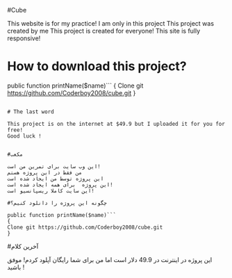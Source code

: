 #Cube

This website is for my practice!
I am only in this project
This project was created by me
This project is created for everyone!
This site is fully responsive!

# How to download this project?

public function printName($name)```
{
Clone git https://github.com/Coderboy2008/cube.git
}
```

# The last word

This project is on the internet at $49.9 but I uploaded it for you for free!
Good luck !


#مکعب

این وب سایت برای تمرین من است!
من فقط در این پروژه هستم
این پروژه توسط من ایجاد شده است
این پروژه  برای همه ایجاد شده است!
این سایت کاملا ریسپانسیو است!

#چگونه این پروژه را دانلود کنیم؟

public function printName($name)```
{
Clone git https://github.com/Coderboy2008/cube.git
}
```

#آخرین کلام

این پروژه در اینترنت در 49.9 دلار است اما من برای شما رایگان آپلود کردم!
موفق باشید !
